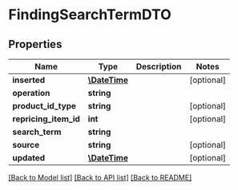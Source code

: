 # FindingSearchTermDTO

## Properties
Name | Type | Description | Notes
------------ | ------------- | ------------- | -------------
**inserted** | [**\DateTime**](\DateTime.md) |  | [optional] 
**operation** | **string** |  | 
**product_id_type** | **string** |  | [optional] 
**repricing_item_id** | **int** |  | [optional] 
**search_term** | **string** |  | 
**source** | **string** |  | [optional] 
**updated** | [**\DateTime**](\DateTime.md) |  | [optional] 

[[Back to Model list]](../README.md#documentation-for-models) [[Back to API list]](../README.md#documentation-for-api-endpoints) [[Back to README]](../README.md)



